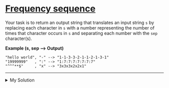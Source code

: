 # [Frequency sequence](https://www.codewars.com/kata/585a033e3a36cdc50a00011c)

Your task is to return an output string that translates an input string `s` by replacing each character in `s` with a
number representing the number of times that character occurs in `s` and separating each number with the `sep`
character(s).

**Example (s, sep --> Output)**

    "hello world", "-" --> "1-1-3-3-2-1-1-2-1-3-1"
    "19999999"   , ":" --> "1:7:7:7:7:7:7:7"
    "^^^**$"     , "x" --> "3x3x3x2x2x1"

---

<details><summary>My Solution</summary>

```js
function freqSeq(str, sep) {
  let strMap = {}
  let strArr = str.split('')
  strArr.forEach(char => {
    strMap[char] = strMap[char] ? strMap[char] + 1 : 1
  })
  return strArr.map(char => char.replace(char, strMap[char])).join(sep)
}
```

</details>
